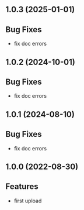 ## 1.0.3 (2025-01-01)

## Bug Fixes

- fix doc errors

## 1.0.2 (2024-10-01)

## Bug Fixes

- fix doc errors

## 1.0.1 (2024-08-10)

## Bug Fixes

- fix doc errors

## 1.0.0 (2022-08-30)

## Features

- first upload